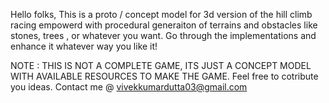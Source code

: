 Hello folks, This is a proto / concept model for 3d version of the hill climb racing empowerd with procedural generaiton of terrains and obstacles like stones, trees , or whatever you want.
Go through the implementations and enhance it whatever way you like it!

NOTE : THIS IS NOT A COMPLETE GAME, ITS JUST A CONCEPT MODEL WITH AVAILABLE RESOURCES TO MAKE THE GAME. Feel free to cotribute you ideas.
Contact me @ vivekkumardutta03@gmail.com
